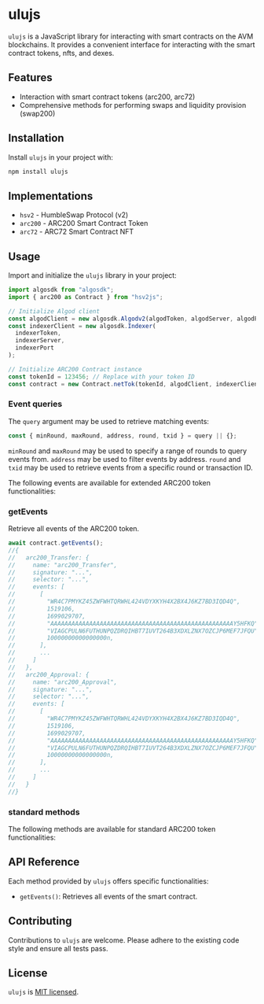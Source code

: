 # ulujs

`ulujs` is a JavaScript library for interacting with smart contracts on the AVM blockchains. It provides a convenient interface for interacting with the smart contract tokens, nfts, and dexes.

## Features

- Interaction with smart contract tokens (arc200, arc72)
- Comprehensive methods for performing swaps and liquidity provision (swap200)

## Installation

Install `ulujs` in your project with:

```bash
npm install ulujs
```

## Implementations

- `hsv2` - HumbleSwap Protocol (v2)
- `arc200` - ARC200 Smart Contract Token
- `arc72` - ARC72 Smart Contract NFT
  
## Usage

Import and initialize the `ulujs` library in your project:

```javascript
import algosdk from "algosdk";
import { arc200 as Contract } from "hsv2js";

// Initialize Algod client
const algodClient = new algosdk.Algodv2(algodToken, algodServer, algodPort);
const indexerClient = new algosdk.Indexer(
  indexerToken,
  indexerServer,
  indexerPort
);

// Initialize ARC200 Contract instance
const tokenId = 123456; // Replace with your token ID
const contract = new Contract.netTok(tokenId, algodClient, indexerClient);
```

### Event queries

The `query` argument may be used to retrieve matching events:

```javascript
const { minRound, maxRound, address, round, txid } = query || {};
```

`minRound` and `maxRound` may be used to specify a range of rounds to query events from. `address` may be used to filter events by address. `round` and `txid` may be used to retrieve events from a specific round or transaction ID.

The following events are available for extended ARC200 token functionalities:

### getEvents

Retrieve all events of the ARC200 token.

```javascript
await contract.getEvents();
//{
//   arc200_Transfer: {
//     name: "arc200_Transfer",
//     signature: "...",
//     selector: "...",
//     events: [
//       [
//         "WR4C7PMYKZ45ZWFWHTQRWHL424VDYXKYH4X2BX4J6KZ7BD3IQD4Q",
//         1519106,
//         1699029707,
//         "AAAAAAAAAAAAAAAAAAAAAAAAAAAAAAAAAAAAAAAAAAAAAAAAAAAAY5HFKQ",
//         "VIAGCPULN6FUTHUNPQZDRQIHBT7IUVT264B3XDXLZNX7OZCJP6MEF7JFQU",
//         10000000000000000n,
//       ],
//       ...
//     ]
//   },
//   arc200_Approval: {
//     name: "arc200_Approval",
//     signature: "...",
//     selector: "...",
//     events: [
//       [
//         "WR4C7PMYKZ45ZWFWHTQRWHL424VDYXKYH4X2BX4J6KZ7BD3IQD4Q",
//         1519106,
//         1699029707,
//         "AAAAAAAAAAAAAAAAAAAAAAAAAAAAAAAAAAAAAAAAAAAAAAAAAAAAY5HFKQ",
//         "VIAGCPULN6FUTHUNPQZDRQIHBT7IUVT264B3XDXLZNX7OZCJP6MEF7JFQU",
//         10000000000000000n,
//       ],
//       ...
//     ]
//   }
//}
```

### standard methods

The following methods are available for standard ARC200 token functionalities:

## API Reference

Each method provided by `ulujs` offers specific functionalities:

- `getEvents()`: Retrieves all events of the smart contract.

## Contributing

Contributions to `ulujs` are welcome. Please adhere to the existing code style and ensure all tests pass.

## License

`ulujs` is [MIT licensed](./LICENSE).
